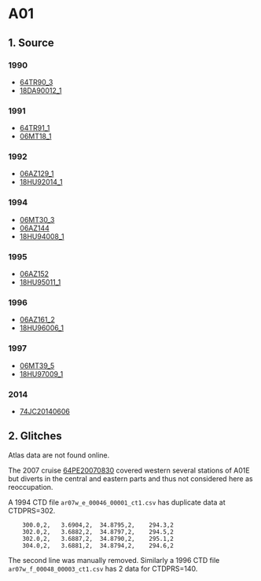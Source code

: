 # A01
## 1. Source
### 1990
+ [64TR90_3](https://cchdo.ucsd.edu/cruise/64TR90_3)
+ [18DA90012_1](https://cchdo.ucsd.edu/cruise/18DA90012_1)

### 1991
+ [64TR91_1](https://cchdo.ucsd.edu/cruise/64TR91_1)
+ [06MT18_1](https://cchdo.ucsd.edu/cruise/06MT18_1)

### 1992
+ [06AZ129_1](https://cchdo.ucsd.edu/cruise/06AZ129_1)
+ [18HU92014_1](https://cchdo.ucsd.edu/cruise/18HU92014_1)

### 1994
+ [06MT30_3](https://cchdo.ucsd.edu/cruise/06MT30_3)
+ [06AZ144](https://cchdo.ucsd.edu/cruise/06AZ144)
+ [18HU94008_1](https://cchdo.ucsd.edu/cruise/18HU94008_1)

### 1995
+ [06AZ152](https://cchdo.ucsd.edu/cruise/06AZ152)
+ [18HU95011_1](https://cchdo.ucsd.edu/cruise/18HU95011_1)

### 1996
+ [06AZ161_2](https://cchdo.ucsd.edu/cruise/06AZ161_2)
+ [18HU96006_1](https://cchdo.ucsd.edu/cruise/18HU96006_1)

### 1997
+ [06MT39_5](https://cchdo.ucsd.edu/cruise/06MT39_5)
+ [18HU97009_1](https://cchdo.ucsd.edu/cruise/18HU97009_1)

### 2014
+ [74JC20140606](https://cchdo.ucsd.edu/cruise/74JC20140606)

## 2. Glitches

Atlas data are not found online.

The 2007 cruise [64PE20070830](https://cchdo.ucsd.edu/cruise/64PE20070830)
covered western several stations of A01E but diverts in the central and eastern
parts and thus not considered here as reoccupation.

A 1994 CTD file `ar07w_e_00046_00001_ct1.csv` has duplicate data at CTDPRS=302.
```
    300.0,2,   3.6904,2,  34.8795,2,    294.3,2
    302.0,2,   3.6882,2,  34.8797,2,    294.5,2
    302.0,2,   3.6887,2,  34.8790,2,    295.1,2
    304.0,2,   3.6881,2,  34.8794,2,    294.6,2
```
The second line was manually removed. Similarly a 1996 CTD file `ar07w_f_00048_00003_ct1.csv`
has 2 data for CTDPRS=140.

